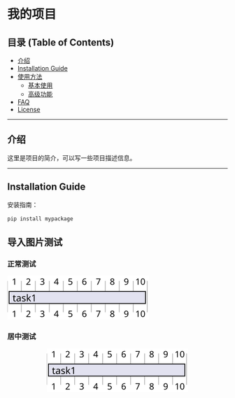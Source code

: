# 我的项目

## 目录 (Table of Contents)

- [介绍](#介绍)
- [Installation Guide](#installation-guide)
- [使用方法](#使用方法)
  - [基本使用](#基本使用)
  - [高级功能](#高级功能)
- [FAQ](#faq)
- [License](#license)

---

## 介绍

这里是项目的简介，可以写一些项目描述信息。

---

## Installation Guide

安装指南：  

```bash
pip install mypackage 
```

## 导入图片测试
### 正常测试
![svg图片导入测试](assets/A.svg)


### 居中测试
<p align="center">
  <img src="assets/A.svg" alt="svg图片导入测试">
</p>

